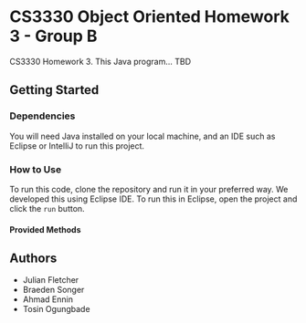 # CS3330 Object Oriented Homework 3 - Group B
CS3330 Homework 3. This Java program... TBD

## Getting Started
### Dependencies
You will need Java installed on your local machine, and an IDE such as Eclipse or IntelliJ to run this project.
### How to Use
To run this code, clone the repository and run it in your preferred way. We developed this using Eclipse IDE. To run this in Eclipse, open the project and click the `run` button. 
#### Provided Methods



## Authors
* Julian Fletcher
* Braeden Songer
* Ahmad Ennin
* Tosin Ogungbade
